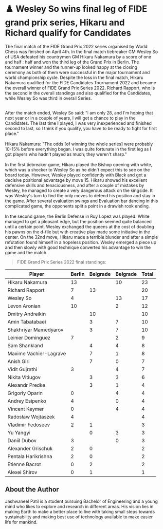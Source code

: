# ♟️ Wesley So wins final leg of FIDE grand prix series, Hikaru and Richard qualify for Candidates

The final match of the FIDE Grand Prix 2022 series organised by World Chess was finished on April 4th. In the final match tiebreaker GM Wesley
So of USA defeated his countrymen GM Hikaru Nakamura by a score of one
and half : half and won the third leg of the Grand Prix in Berlin. The
tournament winner and the runner-up looked happy at the closing ceremony
as both of them were successful in the major tournament and world
championship cycle. Despite the loss in the final match, Hikaru Nakamura
qualified for the FIDE Candidates Tournament 2022 and became the overall
winner of FIDE Grand Prix Series 2022. Richard Rapport, who is the
second in the overall standings and also qualified for the Candidates,
while Wesley So was third in overall Series.<br><br>

After the match ended, Wesley So said: \"I am only 28, and I\'m hoping
that next year or in a couple of years, I will get a chance to play in
the Candidates. The last time I played, I was very inexperienced and
finished second to last, so I think if you qualify, you have to be ready
to fight for first place.\"
<br><br>
Hikaru Nakamura: \"The odds [of winning the whole series] were
probably 10-15% before everything began. I was quite fortunate in the
first leg as I got players who hadn\'t played as much; they weren\'t
sharp.\"
<br><br>
In the first tiebreaker game, Hikaru played the Bishop opening with
white, which was a shocker to Wesley So as he didn\'t expect this to see
on the board today. However, Wesley played confidently with Black and
got a decisive positional advantage by move 15. Hikaru showed his
excellent defensive skills and tenaciousness, and after a couple of
mistakes by Wesley, he managed to create a very dangerous attack on
the kingside. It was Wesley\'s turn to find the only moves to defend his
position and stay in the game. After several evaluation swings and
Evaluation bar dancing in this complicated game, the opponents split a
point in a drawish rook ending.
<br><br>
In the second game, the Berlin Defense in Ruy Lopez was played. White
managed to get a pleasant edge, but the position seemed quite balanced
until a certain point. Wesley exchanged the queens at the cost of
doubling his pawns on the d-file but with creative play made some
initiative in the center. On the 32nd move, Hikaru made a terrible
blunder and after a simple refutation found himself in a hopeless
position. Wesley emerged a piece up and then slowly with good technique
converted his advantage to win the game
and the match.

> FIDE Grand Prix Series 2022 final standings:

|   Player                   |  Berlin|Belgrade|Belgrade|   Total   |
|----------------------------|--------|--------|--------|-----------|
|   Hikaru Nakamura          |   13   |        |   10   |   23      |
|   Richard Rapport          |   7    |   13   |        |   20      |
|   Wesley So                |   4    |        |   13   |   17      |
|   Levon Aronian            |   10   |        |   2    |   12      |
|   Dmitry Andreikin         |        |   10   |        |   10      |
|   Amin Tabatabaei          |        |   3    |   7    |   10      |
|   Shakhriyar Mamedyarov    |        |   3    |   7    |   10      |
|   Leinier Dominguez        |   7    |        |   2    |   9       |
|   Sam Shankland            |        |   4    |   4    |   8       |
|   Maxime Vachier-Lagrave   |        |   7    |   1    |   8       |
|   Anish Giri               |        |   7    |   0    |   7       |
|   Vidit Gujrathi           |   3    |        |   4    |   7       |
|   Nikita Vitiugov          |        |   3    |   3    |   6       |
|   Alexandr Predke          |        |   3    |   1    |   4       |
|   Grigoriy Oparin          |   0    |        |   4    |   4       |
|   Andrey Esipenko          |   4    |        |   0    |   4       |
|   Vincent Keymer           |   0    |        |   4    |   4       |
|   Radosław Wojtaszek       |   4    |        |        |   4       |
|   Vladimir Fedoseev        |   2    |   1    |        |   3       |
|   Yu Yangyi                |        |   0    |   3    |   3       |
|   Daniil Dubov             |   3    |        |   0    |   3       |
|   Alexander Grischuk       |   2    |   0    |        |   2       |
|   Pentala Harikrishna      |   2    |   0    |        |   2       |
|   Etienne Bacrot           |   0    |   2    |        |   2       |
|   Alexei Shirov            |   0    |   1    |        |   1       |

## About the Author

Jashwaneel Patil is a student pursuing Bachelor of Engineering and a young
mind who likes to explore and research in different areas. His vision
lies in making Earth to make a better place to live with taking small
steps towards sustainability and making best use of technology available
to make easier life for mankind.
